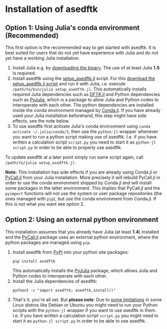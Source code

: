 # Installation of asedftk
## Option 1: Using Julia's conda environment (Recommended)

This first option is the recommended way to get started with asedftk.
It is best suited for users that do not yet have experience with Julia
and do not yet have a working Julia installation.

1. Install Julia e.g. by [downloading the binary](https://julialang.org/downloads).
   The use of at least Julia **1.5** is required.
1. Install asedftk using the [setup_asedftk.jl](https://raw.githubusercontent.com/mfherbst/asedftk/master/scripts/setup_asedftk.jl) script.
   For this [download the setup_asedftk.jl script](https://raw.githubusercontent.com/mfherbst/asedftk/master/scripts/setup_asedftk.jl) and run it with Julia,
   i.e. execute `/path/to/bin/julia setup_asedftk.jl`.
   This automatically installs required Julia dependencies
   such as [DFTK.jl](https://dftk.org) and Python dependencies
   such as [PyJulia](https://pypi.org/project/julia/),
   which is a package to allow
   Julia and Python codes to interoperate with each other.
   The python dependencies are installed inside the conda environment
   managed by [Conda.jl](https://github.com/JuliaPy/Conda.jl/).
   If you have already used your Julia installation beforehand,
   this step might have side effects, see the note below.
1. To use asedftk first activate Julia's conda environment using
   `conda activate ~/.julia/conda/3`, then use the `python-jl` wrapper
   whenever you want to run a python script making use of asedftk.
   I.e. if you have written a calculation script `script.py` you
   need to start it as `python-jl script.py` in order to be able to properly
   use asedftk.

To update asedftk at a later point simply run same script again,
call `/path/to/julia setup_asedftk.jl`.

**Note:** This installation has side effects if you are already using Conda.jl
or [PyCall.jl](https://github.com/JuliaPy/PyCall.jl)
from your Julia installation. More precisely it will rebuild
PyCall.jl in order to use the conda environment shipped by Conda.jl
and will install some packages in the latter environment.
This implies that PyCall.jl and the `pyimport` functions will not use the
system or user package repositories (the ones managed with `pip`), but
use the conda environment from Conda.jl. If this is not what you want
see option 2.


## Option 2: Using an external python environment

This installation assumes that you already have Julia (at least **1.4**) installed
and the [PyCall.jl](https://github.com/JuliaPy/PyCall.jl) package
uses an external python environment, where the python packages are
managed using `pip`.

1. Install asedftk from [PyPi](https://pypi.org/project/asedftk) into your python site packages:
   ```
   pip install asedftk
   ```
   This automatically installs the [PyJulia](https://pypi.org/project/julia/) package,
   which allows Julia and Python codes to interoperate with each other.
1. Install the Julia dependencies of asedftk:
   ```
   python3 -c "import asedftk; asedftk.install()"
   ```
1. That's it, you're all set. But **please note**:
   Due to [some limitations](https://pyjulia.readthedocs.io/en/stable/troubleshooting.html#your-python-interpreter-is-statically-linked-to-libpython)
   in some Linux distros like Debian or Ubuntu
   you might need to run your Python scripts
   with the `python-jl` wrapper if you want to use asedftk in them.
   I.e. if you have written a calculation script `script.py` you
   might need to start it as `python-jl script.py`
   in order to be able to use asedftk.
